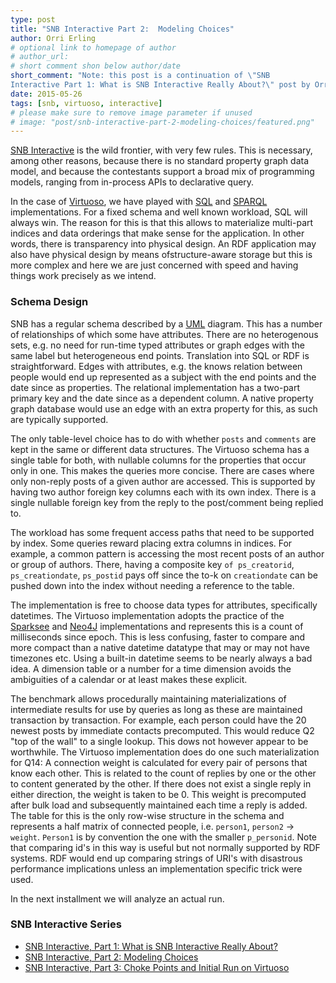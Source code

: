 ```yaml
---
type: post
title: "SNB Interactive Part 2:  Modeling Choices"
author: Orri Erling
# optional link to homepage of author
# author_url: 
# short comment shon below author/date
short_comment: "Note: this post is a continuation of \"SNB
Interactive Part 1: What is SNB Interactive Really About?\" post by Orri Erling."
date: 2015-05-26
tags: [snb, virtuoso, interactive]
# please make sure to remove image parameter if unused
# image: "post/snb-interactive-part-2-modeling-choices/featured.png" 
---
```


[​SNB Interactive](/benchmarks/snb) is the wild
frontier, with very few rules. This is necessary, among other reasons,
because there is no standard property graph data model, and because the
contestants support a broad mix of programming models, ranging from
in-process APIs to declarative query.

In the case of [Virtuoso](http://dbpedia.org/resource/Virtuoso_Universal_Server), we have played with [SQL](http://dbpedia.org/resource/SQL) and [SPARQL](http://dbpedia.org/resource/SPARQL) implementations. For a fixed schema and well known workload, SQL will always win. The reason for this is that this allows to materialize multi-part indices and data orderings that make sense for the application.  In other words, there is transparency into physical design. An RDF application may also have physical design by means ofstructure-aware storage but this is more complex and here we are just concerned with speed and having things work precisely as we intend.

 

###  Schema Design

SNB has a regular schema described by a
[UML](https://en.wikipedia.org/wiki/Unified_Modeling_Language) diagram.
 This has a number of relationships of which some have attributes.
 There are no heterogenous sets, e.g. no need for run-time typed
attributes or graph edges with the same label but heterogeneous end
points. Translation into SQL or RDF is straightforward. Edges with
attributes, e.g. the knows relation between people would end up
represented as a subject with the end points and the date since as
properties. The relational implementation has a two-part primary key and
the date since as a dependent column.  A native property graph database
would use an edge with an extra property for this, as such are typically
supported.

The only table-level choice has to do with whether `posts` and
`comments` are kept in the same or different data structures. The Virtuoso
schema has a single table for both, with nullable columns for the
properties that occur only in one. This makes the queries more concise.
There are cases where only non-reply posts of a given author are
accessed. This is supported by having two author foreign key columns
each with its own index. There is a single nullable foreign key from the
reply to the post/comment being replied to.

The workload has some frequent access paths that need to be supported by
index.  Some queries reward placing extra columns in indices.
For example, a common pattern is accessing the most recent posts of
an author or group of authors.  There, having a composite key
`of ps_creatorid`, `ps_creationdate`, `ps_postid` pays off since the to-k
on `creationdate` can be pushed down into the index without needing
a reference to the table.

The implementation is free to choose data types for
attributes, specifically datetimes. The Virtuoso implementation adopts
the practice of the
[Sparksee](http://dbpedia.org/resource/DEX_(Graph_database)) and
[Neo4J](http://dbpedia.org/resource/Neo4j) implementations and represents
this is a count of milliseconds since epoch.  This is less confusing,
faster to compare  and more compact than a native datetime datatype that
may or may not have timezones etc. Using a built-in datetime seems to be
nearly always a bad idea. A dimension table or a number for a time
dimension avoids the ambiguities of a calendar or at least makes these
explicit.

The benchmark allows procedurally maintaining materializations of intermediate results for use by queries as long as these are maintained transaction by transaction.  For example, each person could have the 20 newest posts by immediate contacts precomputed.  This would reduce Q2 "top of the wall" to a single lookup. This dows not however appear to be worthwhile. The Virtuoso implementation does do one such materialization for Q14: A connection weight is calculated for every pair of persons that know each other. This is related to the count of replies by one or the other to content generated by the other. If there does not exist a single reply in either direction, the weight is taken to be 0. This weight is precomputed after bulk load and subsequently maintained each time a reply is added.  The table for this is the only row-wise structure in the schema and represents a half matrix of connected people, i.e. `person1`, `person2` -> `weight`. `Person1` is by convention the one with the smaller `p_personid`.  Note that comparing id's in this way is useful but not normally supported by RDF systems. RDF would end up comparing strings of URI's with disastrous performance implications unless an implementation specific trick were used.

In the next installment we will analyze an actual run.

### SNB Interactive Series

* [SNB Interactive, Part 1: What is SNB Interactive Really About?](../snb-interactive-part-1-what-is-snb-interactive-really-about)
* [SNB Interactive, Part 2: Modeling Choices](../snb-interactive-part-2-modeling-choices)
* [SNB Interactive, Part 3: Choke Points and Initial Run on Virtuoso](../snb-interactive-part-3-choke-points-and-initial-run-on-virtuoso/)
